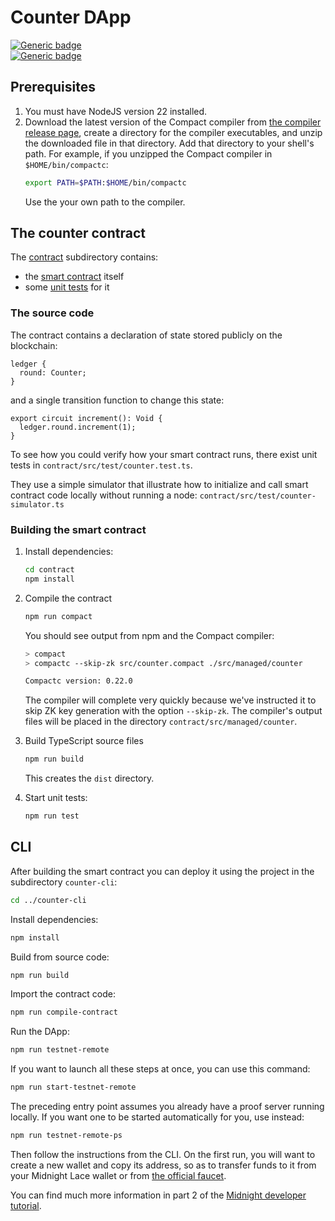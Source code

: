 # Counter DApp

[![Generic badge](https://img.shields.io/badge/Compact%20Compiler-0.22.0-1abc9c.svg)](https://shields.io/)  
[![Generic badge](https://img.shields.io/badge/TypeScript-5.2.2-blue.svg)](https://shields.io/)

## Prerequisites

1. You must have NodeJS version 22 installed.
2. Download the latest version of the Compact compiler from [the compiler release page](https://docs.midnight.network/relnotes/compact), create a directory for the compiler executables, and unzip the downloaded file in that directory.  Add that directory to your shell's path.  For example, if you unzipped the Compact compiler in `$HOME/bin/compactc`:
   ```sh
   export PATH=$PATH:$HOME/bin/compactc
   ```
   Use the your own path to the compiler.

## The counter contract

The [contract](contract) subdirectory contains:

- the [smart contract](contract/src/counter.compact) itself
- some [unit tests](contract/src/test/counter.test.ts) for it

### The source code

The contract contains a declaration of state stored publicly on the blockchain:

```compact
ledger {
  round: Counter;
}
```

and a single transition function to change this state:

```compact
export circuit increment(): Void {
  ledger.round.increment(1);
}
```

To see how you could verify how your smart contract runs,
there exist unit tests in `contract/src/test/counter.test.ts`.

They use a simple simulator that illustrate
how to initialize and call smart contract code locally without running a node:
`contract/src/test/counter-simulator.ts`

### Building the smart contract

1. Install dependencies:

   ```sh
   cd contract
   npm install
   ```

2. Compile the contract

   ```sh
   npm run compact
   ```

   You should see output from npm and the Compact compiler:

   ```sh
   > compact
   > compactc --skip-zk src/counter.compact ./src/managed/counter

   Compactc version: 0.22.0
   ```

   The compiler will complete very quickly because we've instructed it to skip ZK key generation with the option `--skip-zk`.  The compiler's output files will be placed in the directory `contract/src/managed/counter`.

3. Build TypeScript source files

   ```sh
   npm run build
   ```

   This creates the `dist` directory.

4. Start unit tests:
   ```sh
   npm run test
   ```

## CLI

After building the smart contract you can deploy it using the project in the subdirectory `counter-cli`:

```sh
cd ../counter-cli
```

Install dependencies:

```sh
npm install
```

Build from source code:

```sh
npm run build
```

Import the contract code:

```sh
npm run compile-contract
```

Run the DApp:

```sh
npm run testnet-remote
```

If you want to launch all these steps at once, you can use this command:

```sh
npm run start-testnet-remote
```

The preceding entry point assumes you already have a proof server running locally.
If you want one to be started automatically for you, use instead:

```sh
npm run testnet-remote-ps
```

Then follow the instructions from the CLI. On the first run, you will want to create a new wallet and copy its address, so as to transfer funds to it from your Midnight Lace wallet or from [the official faucet](https://faucet.testnet-02.midnight.network/).

You can find much more information in part 2 of the [Midnight developer tutorial](https://docs.midnight.network/develop/tutorial/building).
